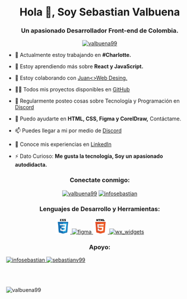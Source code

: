 <h1 align="center">Hola 👋, Soy Sebastian Valbuena</h1>
<h3 align="center">Un apasionado Desarrollador Front-end de Colombia.</h3>

<p align="center"> <a href="https://github.com/ryo-ma/github-profile-trophy"><img src="https://github-profile-trophy.vercel.app/?username=valbuena99" alt="valbuena99" /></a> </p>

- 🔭 Actualmente estoy trabajando en **#Charlotte.**

- 🌱 Estoy aprendiendo más sobre **React y JavaScript.**

- 👯 Estoy colaborando con [Juan<>Web Desing.](https://discord.gg/5sdqgJSkDj)

- 👨‍💻 Todos mis proyectos disponibles en [GitHub](https://valbuena99.github.io./)

- 📝 Regularmente posteo cosas sobre Tecnología y Programación en [Discord](https://discord.gg/5sdqgJSkDj)

- 💬 Puedo ayudarte en **HTML, CSS, Figma y CorelDraw,** Contáctame.

- 📫 Puedes llegar a mi por medio de [Discord](https://discord.gg/5sdqgJSkDj)

- 📄 Conoce mis experiencias en [LinkedIn](https://www.linkedin.com/in/infosebastian/)

- ⚡ Dato Curioso: **Me gusta la tecnología, Soy un apasionado autodidacta.**

<h3 align="center">Conectate conmigo:</h3>
<p align="center">
<a href="https://dev.to/valbuena99" target="blank"><img align="center" src="https://raw.githubusercontent.com/rahuldkjain/github-profile-readme-generator/master/src/images/icons/Social/devto.svg" alt="valbuena99" height="30" width="40" /></a>
<a href="https://linkedin.com/in/infosebastian" target="blank"><img align="center" src="https://raw.githubusercontent.com/rahuldkjain/github-profile-readme-generator/master/src/images/icons/Social/linked-in-alt.svg" alt="infosebastian" height="30" width="40" /></a>
</p>

<h3 align="center">Lenguajes de Desarrollo y Herramientas:</h3>
<p align="center"> <a href="https://www.w3schools.com/css/" target="_blank" rel="noreferrer"> <img src="https://raw.githubusercontent.com/devicons/devicon/master/icons/css3/css3-original-wordmark.svg" alt="css3" width="40" height="40"/> </a> <a href="https://www.figma.com/" target="_blank" rel="noreferrer"> <img src="https://www.vectorlogo.zone/logos/figma/figma-icon.svg" alt="figma" width="40" height="40"/> </a> <a href="https://www.w3.org/html/" target="_blank" rel="noreferrer"> <img src="https://raw.githubusercontent.com/devicons/devicon/master/icons/html5/html5-original-wordmark.svg" alt="html5" width="40" height="40"/> </a> <a href="https://www.wxwidgets.org/" target="_blank" rel="noreferrer"> <img src="https://upload.wikimedia.org/wikipedia/commons/b/bb/WxWidgets.svg" alt="wx_widgets" width="40" height="40"/> </a> </p>

<h3 align="center">Apoyo:</h3>
<p><a href="https://www.buymeacoffee.com/infosebastian"> <img align="center-right" src="https://cdn.buymeacoffee.com/buttons/v2/default-yellow.png" height="50" width="210" alt="infosebastian" /></a><a href="https://ko-fi.com/sebastianv99"> <img align="center-leght" src="https://cdn.ko-fi.com/cdn/kofi3.png?v=3" height="50" width="210" alt="sebastianv99" /></a></p><br><br>

<p><img align="center" src="https://github-readme-streak-stats.herokuapp.com/?user=valbuena99&theme=dark" alt="valbuena99" /></p>
